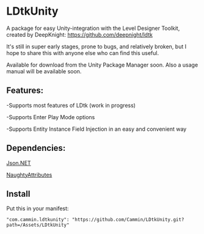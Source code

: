 # LDtkUnity
A package for easy Unity-integration with the Level Designer Toolkit, created by DeepKnight: https://github.com/deepnight/ldtk

It's still in super early stages, prone to bugs, and relatively broken, but I hope to share this with anyone else who can find this useful.

Available for download from the Unity Package Manager soon.
Also a usage manual will be available soon.

## Features:

-Supports most features of LDtk (work in progress)

-Supports Enter Play Mode options

-Supports Entity Instance Field Injection in an easy and convenient way


## Dependencies:

[Json.NET](https://github.com/jilleJr/Newtonsoft.Json-for-Unity)

[NaughtyAttributes](https://github.com/dbrizov/NaughtyAttributes)

## Install
Put this in your manifest:

```"com.cammin.ldtkunity": "https://github.com/Cammin/LDtkUnity.git?path=/Assets/LDtkUnity"```


